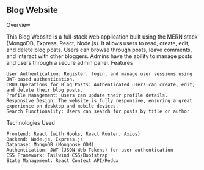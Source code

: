 ## Blog Website
Overview

This Blog Website is a full-stack web application built using the MERN stack (MongoDB, Express, React, Node.js). It allows users to read, create, edit, and delete blog posts. Users can browse through posts, leave comments, and interact with other bloggers. Admins have the ability to manage posts and users through a secure admin panel.
Features

    User Authentication: Register, login, and manage user sessions using JWT-based authentication.
    CRUD Operations for Blog Posts: Authenticated users can create, edit, and delete their blog posts.
    Profile Management: Users can update their profile details.
    Responsive Design: The website is fully responsive, ensuring a great experience on desktop and mobile devices.
    Search Functionality: Users can search for posts by title or author.

Technologies Used

    Frontend: React (with Hooks, React Router, Axios)
    Backend: Node.js, Express.js
    Database: MongoDB (Mongoose ODM)
    Authentication: JWT (JSON Web Tokens) for user authentication
    CSS Framework: Tailwind CSS/Bootstrap
    State Management: React Context API/Redux
